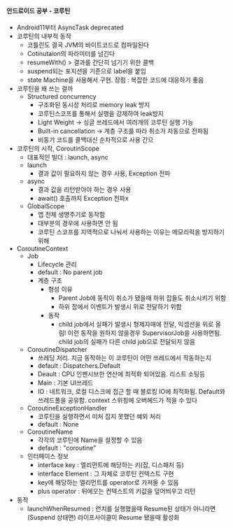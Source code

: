 #### 안드로이드 공부 - 코루틴
- Android11부터 AsyncTask deprecated
- 코루틴의 내부적 동작
  - 코틀린도 결국 JVM의 바이트코드로 컴파일된다
  - Cotinutaion<R>의 파라미터를 넘긴다
  - resumeWith() > 결과를 간단히 넘기기 위한 콜백
  - suspend되는 포지션을 기준으로 label을 붙임
  - state Machine을 사용해서 구현. 장점 : 복잡한 코드에 대응하기 좋음
- 코루틴을 왜 쓰는 걸까
  - Structured concurrency
    - 구조화된 동시성 처리로 memory leak 방지
    - 코루틴스코프를 통해서 실행을 강제하여 leak방지
    - Light Weight -> 싱글 쓰레드에서 여러개의 코루틴 실행 가능
    - Built-in cancellation -> 계층 구조를 따라 취소가 자동으로 전파됨
    - 비동기 코드를 콜백대신 순차적으로 사용 간으
- 코루틴의 시작, CoroutinScope
  - 대표적인 빌더 : launch, async
  - launch
    - 결과 값이 필요하지 않는 경우 사용, Exception 전파
  - async
    - 결과 값을 리턴받아야 하는 경우 사용
    - await() 호출까지 Exception 전파x
  - GlobalScope
    - 앱 전체 생명주기로 동작함
    - 대부분의 경우에 사용하면 안 됨
    - 코루틴 스코프를 지역적으로 나눠서 사용하는 이유는 메모리릭을 방지하기 위해
- CoroutineContext
  - Job
    - Lifecycle 관리
    - default : No parent job
    - 계층 구조
      - 형성 이유
        - Parent Job에 동작이 취소가 됐을때 하위 잡들도 취소시키기 위함
        - 하위 잡에서 이벤트가 발생시 위로 전달하기 위함
      - 동작
        - child job에서 실패가 발생시 형제자매에 전달, 익셉션을 위로 올림! 이런 동작을 원하지 않을경우 SupervisorJob을 사용하면됨. child job의 실패가 다른 child job으로 전달되지 않음
  - CoroutineDispatcher
    - 쓰레딩 처리. 지금 동작하는 이 코루틴이 어떤 쓰레드에서 작동하는지
    - default : Dispatchers.Default
    - Deault : CPU 인펜시브한 연산에 최적화 되어있음. 리스트 소팅등
    - Main : 기본 UI쓰레드
    - IO : 네트워크, 로컬 디스크에 접근 할 때 블로킹 IO에 최적화됨. Default와 쓰레드풀을 공유함. context 스위칭에 오버헤드가 적을 수 있다 
  - CoroutineExceptionHandler
    - 코루틴을 실행하면서 미처 잡지 못했던 예외 처리
    - default : None
  - CoroutineName
    - 각각의 코루틴에 Name을 설정할 수 있음
    - default : "coroutine"
  - 인터페이스 정보
    - interface key : 엘리먼트에 해당하는 키(잡, 디스패처 등)
    - interface Element : 그 자체로 코루틴 컨텍스트 구현
    - key에 해당하는 엘리먼트를 operator로 가져올 수 있음
    - plus operator : 뒤에오는 컨텍스트의 키값을 덮어씌우고 리턴
- 동작
  - launchWhenResumed : 런치를 실행했을때 Resume된 상태가 아니라면(Suspend 상태면) 라이프사이클이 Resume 됐을때 활성화



